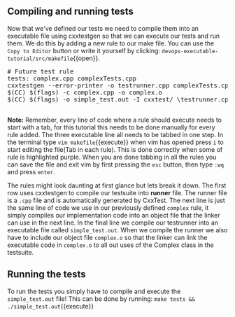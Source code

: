 ## Compiling and running tests
Now that we've defined our tests we need to compile them into an executable file using cxxtestgen so that we can execute our tests and run them. We do this by adding a new rule to our make file. You can use the `Copy to Editor` button or write it yourself by clicking: `devops-executable-tutorial/src/makefile`{{open}}.

<pre class="file" data-filename="devops-executable-tutorial/src/makefile" data-target="insert" data-marker='# Future test rule'>
# Future test rule
tests: complex.cpp complexTests.cpp
cxxtestgen --error-printer -o testrunner.cpp complexTests.cpp
$(CC) $(flags) -c complex.cpp -o complex.o
$(CC) $(flags) -o simple_test.out -I cxxtest/ \testrunner.cpp complex.o

</pre>

**Note:** Remember, every line of code where a rule should execute needs to start with a tab, for this tutorial this needs to be done manually for every rule added. The three executable line all needs to be tabbed in one step. In the terminal type `vim makefile`{{execute}} when vim has opened press `i` to start editing the file(Tab in each rule). This is done correctly when some of rule is highlighted purple. When you are done tabbing in all the rules you can save the file and exit vim by first pressing the `esc` button, then type `:wq` and press `enter`.

The rules might look daunting at first glance but lets break it down. The first row uses cxxtestgen to compile our testsuite into **runner** file. The runner file is a `.cpp` file and is automatically generated by CxxTest. The next line is just the same line of code we use in our previously defined `complex` rule, it simply compiles our implementation code into an object file that the linker can use in the next line. In the final line we compile our testrunner into an executable file called `simple_test.out`. When we compile the runner we also have to include our object file `complex.o` so that the linker can link the executable code in `complex.o` to all out uses of the Complex class in the testsuite.

## Running the tests 
To run the tests you simply have to compile and execute the `simple_test.out` file! This can be done by running: `make tests && ./simple_test.out`{{execute}}